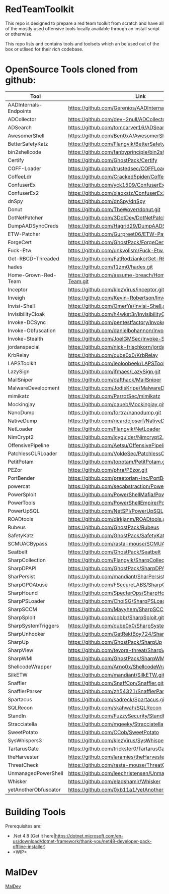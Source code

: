 # RedTeamToolkit

This repo is designed to prepare a red team toolkit from scratch and have all of the mostly used offensive tools locally available through an install script or otherwise.

This repo lists and contains tools and toolsets which an be used out of the box or utlised for their rich codebase.

# OpenSource Tools cloned from github:

| Tool                | Link                                                  |
| ------------------- | ----------------------------------------------------- |
| AADInternals-Endpoints	| https://github.com/Gerenios/AADInternals-Endpoints.git |
| ADCollector         | https://github.com/dev-2null/ADCollector.git          |
| ADSearch            | https://github.com/tomcarver16/ADSearch               |
| AwesomerShell	| https://github.com/Ben0xA/AwesomerShell.git |
| BetterSafetyKatz	| https://github.com/Flangvik/BetterSafetyKatz.git |
| bin2shellcode	| https://github.com/fanbyprinciple/bin2shellcode.git |
| Certify             | https://github.com/GhostPack/Certify                  |
| COFF-Loader	| https://github.com/trustedsec/COFFLoader.git |
| CoffeeLdr	| https://github.com/Cracked5pider/CoffeeLdr.git |
| ConfuserEx	| https://github.com/yck1509/ConfuserEx.git |
| ConfuserEx2	| https://github.com/xiaoxstz/ConfuserEx2.git |
| dnSpy               | https://github.com/dnSpy/dnSpy                        |
| Donut               | https://github.com/TheWover/donut.git                 |
| DotNetPatcher	| https://github.com/3DotDev/DotNetPatcher.git |
| DumpAADSyncCreds	| https://github.com/Hagrid29/DumpAADSyncCreds.git |
| ETW-Patcher	| https://github.com/Gurpreet06/ETW-Patcher.git |
| ForgeCert           | https://github.com/GhostPack/ForgeCert                |
| Fuck-Etw	| https://github.com/unkvolism/Fuck-Etw.git |
| Get-RBCD-Threaded   | https://github.com/FatRodzianko/Get-RBCD-Threaded.git |
| hades	| https://github.com/f1zm0/hades.git |
| Home-Grown-Red-Team	| https://github.com/assume-breach/Home-Grown-Red-Team.git |
| Inceptor | https://github.com/klezVirus/inceptor.git |
| Inveigh	| https://github.com/Kevin-Robertson/Inveigh.git |
| Invisi-Shell	| https://github.com/OmerYa/Invisi-Shell.git |
| InvisibilityCloak	| https://github.com/h4wkst3r/InvisibilityCloak.git |
| Invoke-DCSync	| https://github.com/pentestfactory/Invoke-DCSync.git |
| Invoke-Obfuscation  | https://github.com/danielbohannon/Invoke-Obfuscation  |
| Invoke-Stealth	| https://github.com/JoelGMSec/Invoke-Stealth.git |
| jordanspecial	| https://github.com/nick-frischkorn/jordanspecial.git |
| KrbRelay            | https://github.com/cube0x0/KrbRelay                   |
| LAPSToolkit         | https://github.com/leoloobeek/LAPSToolkit             |
| LazySign | https://github.com/jfmaes/LazySign.git |
| MailSniper          | https://github.com/dafthack/MailSniper                |
| MalwareDevelopment	| https://github.com/JodisKripe/MalwareDevelopment.git |
| mimikatz            | https://github.com/ParrotSec/mimikatz                 |
| Mockingjay	| https://github.com/caueb/Mockingjay.git |
| NanoDump            | https://github.com/fortra/nanodump.git                |
| NativeDump	| https://github.com/ricardojoserf/NativeDump.git |
| NetLoader           | https://github.com/Flangvik/NetLoader                 |
| NimCrypt2            | https://github.com/icyguider/Nimcrypt2.git        |
| OffensivePipeline	| https://github.com/Aetsu/OffensivePipeline.git |
| PatchlessCLRLoader	| https://github.com/VoldeSec/PatchlessCLRLoader.git |
| PetitPotam	| https://github.com/topotam/PetitPotam.git |
| PEZor               | https://github.com/phra/PEzor.git                     |
| PortBender          | https://github.com/praetorian-inc/PortBender          |
| powercat	| https://github.com/secabstraction/PowerCat.git |
| PowerSploit         | https://github.com/PowerShellMafia/PowerSploit        |
| PowerTools	| https://github.com/PowerShellEmpire/PowerTools.git |
| PowerUpSQL          | https://github.com/NetSPI/PowerUpSQL                  |
| ROADtools	| https://github.com/dirkjanm/ROADtools.git |
| Rubeus              | https://github.com/GhostPack/Rubeus                   |
| SafetyKatz	| https://github.com/GhostPack/SafetyKatz.git |
| SCMUACBypass        | https://github.com/rasta-mouse/SCMUACBypass           |
| Seatbelt            | https://github.com/GhostPack/Seatbelt                 |
| SharpCollection	| https://github.com/Flangvik/SharpCollection.git |
| SharpDPAPI          | https://github.com/GhostPack/SharpDPAPI               |
| SharPersist         | https://github.com/mandiant/SharPersist               |
| SharpGPOAbuse       | https://github.com/FSecureLABS/SharpGPOAbuse          |
| SharpHound	| https://github.com/SpecterOps/SharpHound.git |
| SharpPSLoader	| https://github.com/ChoiSG/SharpPSLoader.git |
| SharpSCCM           | https://github.com/Mayyhem/SharpSCCM                  |
| SharpSploit	| https://github.com/cobbr/SharpSploit.git |
| SharpSystemTriggers | https://github.com/cube0x0/SharpSystemTriggers        |
| SharpUnhooker	| https://github.com/GetRektBoy724/SharpUnhooker.git |
| SharpUp             | https://github.com/GhostPack/SharpUp                  |
| SharpView           | https://github.com/tevora-threat/SharpView            |
| SharpWMI            | https://github.com/GhostPack/SharpWMI                 |
| ShellcodeWrapper	| https://github.com/Arno0x/ShellcodeWrapper.git |
| SilkETW	| https://github.com/mandiant/SilkETW.git |
| Snaffler	| https://github.com/SnaffCon/Snaffler.git |
| SnafflerParser	| https://github.com/zh54321/SnafflerParser.git |
| Spartacus	| https://github.com/sadreck/Spartacus.git |
| SQLRecon            | https://github.com/skahwah/SQLRecon                   |
| StandIn             | https://github.com/FuzzySecurity/StandIn              |
| Stracciatella       | https://github.com/mgeeky/Stracciatella               |
| SweetPotato         | https://github.com/CCob/SweetPotato                   |
| SysWhispers3	| https://github.com/klezVirus/SysWhispers3.git |
| TartarusGate	| https://github.com/trickster0/TartarusGate.git |
| theHarvester	| https://github.com/laramies/theHarvester.git |
| ThreatCheck         | https://github.com/rasta-mouse/ThreatCheck            |
| UnmanagedPowerShell	| https://github.com/leechristensen/UnmanagedPowerShell.git |
| Whisker             | https://github.com/eladshamir/Whisker                 |
| yetAnotherObfuscator	| https://github.com/0xb11a1/yetAnotherObfuscator.git |

# Building Tools

Prerequisites are:

- .Net 4.8 [Get it here|https://dotnet.microsoft.com/en-us/download/dotnet-framework/thank-you/net48-developer-pack-offline-installer)
- \<WIP>

# MalDev

[MalDev](https://www.crow.rip/crows-nest/mal/dev/getting-started)
